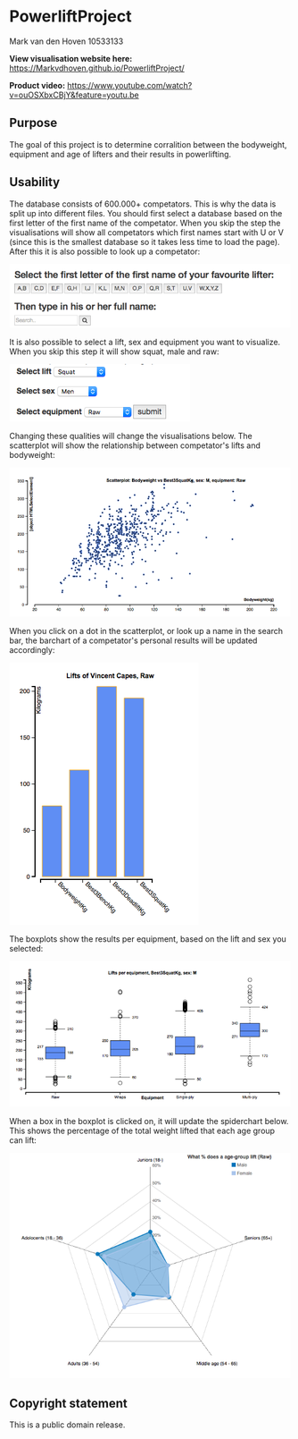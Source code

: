# PowerliftProject
Mark van den Hoven 10533133

**View visualisation website here:**  https://Markvdhoven.github.io/PowerliftProject/

**Product video:** https://www.youtube.com/watch?v=ouOSXbxCBjY&feature=youtu.be

Purpose
--------------------
The goal of this project is to determine corralition between the bodyweight, equipment and age of lifters and their results in powerlifting.

Usability
--------------------
The database consists of 600.000+ competators. This is why the data is split up into different files. You should first select 
a database based on the first letter of the first name of the competator. When you skip the step the visualisations will show all competators which first names start with U or V (since this is the smallest database so it takes less time to load the page). After this it is also possible to look up a competator:

![alt text](https://github.com/Markvdhoven/PowerliftProject/blob/master/doc/README1.JPG)

It is also possible to select a lift, sex and equipment you want to visualize. When you skip this step it will show squat, male and raw:

![alt text](https://github.com/Markvdhoven/PowerliftProject/blob/master/doc/README2.JPG)

Changing these qualities will change the visualisations below. The scatterplot will show the relationship between competator's 
lifts and bodyweight:

![alt text](https://github.com/Markvdhoven/PowerliftProject/blob/master/doc/README3.JPG)

When you click on a dot in the scatterplot, or look up a name in the search bar, the barchart of a competator's personal 
results will be updated accordingly:

![alt text](https://github.com/Markvdhoven/PowerliftProject/blob/master/doc/README4.JPG)

The boxplots show the results per equipment, based on the lift and sex you selected:

![alt text](https://github.com/Markvdhoven/PowerliftProject/blob/master/doc/README5.JPG)

When a box in the boxplot is clicked on, it will update the spiderchart below. This shows the percentage of the total weight lifted that each age group can lift:

![alt text](https://github.com/Markvdhoven/PowerliftProject/blob/master/doc/README6.JPG)


Copyright statement
--------------------
This is a public domain release.
